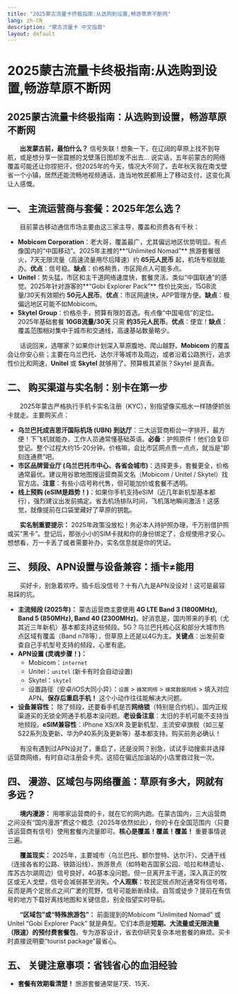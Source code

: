 ```yaml
---
title: "2025蒙古流量卡终极指南:从选购到设置,畅游草原不断网"
lang: zh-CN
description: "蒙古流量卡 中文指南"
layout: default
---
```

# 2025蒙古流量卡终极指南:从选购到设置,畅游草原不断网

## 2025蒙古流量卡终极指南：从选购到设置，畅游草原不断网

　　**出发蒙古前，最怕什么？** 信号失联！想象一下，在辽阔的草原上找不到导航，或是想分享一张震撼的戈壁落日图却发不出去… 说实话，五年前蒙古的网络覆盖可能还让你捏把汗，但2025年的今天，情况大不同了。去年秋天我在南戈壁省一个小镇，居然还能流畅地视频通话，连当地牧民都用上了移动支付，这变化真让人感慨。

## 一、 主流运营商与套餐：2025年怎么选？

　　目前蒙古移动通信市场主要由这三家主导，覆盖和资费各有千秋：

  *   **Mobicom Corporation**：老大哥，覆盖最广，尤其偏远地区优势明显。有点像国内的“中国移动”。2025年主推的**“Unlimited Nomad”** 旅游套餐很火，7天无限流量（高速流量用尽后降速）约 **65元人民币** 起，机场专柜就能办。**优点**：信号稳。**缺点**：价格稍贵，市区网点人可能多点。
  *   **Unitel**：势头猛，市区和主干道网络速度快，套餐灵活。类似“中国联通”的感觉。2025年针对游客的**“Gobi Explorer Pack”** 性价比突出，15GB流量/30天有效期约 **50元人民币**。**优点**：市区网速快，APP管理方便。**缺点**：极偏远地区可能不如Mobicom。
  *   **Skytel Group**：价格杀手，预算有限的首选。有点像“中国电信”的定位。2025年基础套餐 **10GB流量/30天** 只需 **约35元人民币**。**优点**：便宜！**缺点**：覆盖范围相对集中于城市和交通线，高速基站数量略少。

　　话说回来，选哪家？如果你计划深入草原腹地、爬山越野，**Mobicom** 的覆盖会让你安心些；主要在乌兰巴托、达尔汗等城市及周边，或者沿着公路旅行，追求性价比和网速，**Unitel** 或 **Skytel** 就够用了。预算极其紧张？Skytel 是真香。

## 二、 购买渠道与实名制：别卡在第一步

　　2025年蒙古严格执行手机卡实名注册（KYC），别指望像买瓶水一样随便抓张卡就走。主要购买点：

  *   **乌兰巴托成吉思汗国际机场 (UBN) 到达厅**：三大运营商柜台一字排开，最方便！下飞机就能办，工作人员通常懂基础英语。**必备**：护照原件！他们会复印登记。整个过程大约15-20分钟。价格嘛，会比市区网点贵一点点，就当是“即刻连通费”吧。
  *   **市区品牌营业厅 (乌兰巴托市中心、各省会城市)**：选择更多，套餐更全，价格通常最优。建议用谷歌地图搜运营商英文名（Mobicom / Unitel / Skytel）找官方店。**注意**：有些小店号称代售，但可能加价或套餐不透明。
  *   **线上预购 (eSIM是趋势！)**：如果你手机支持eSIM（近几年新机型基本都行），强烈建议出发前搞定。省去机场排队时间，飞机落地瞬间激活！这感觉，就像提前在口袋里藏好了草原的钥匙。

　　**实名制重要提示：** 2025年政策没放松！务必本人持护照办理，千万别借护照或买“黑卡”。登记后，那张小小的SIM卡就和你的身份绑定了，合规使用才安心。想想看，万一卡丢了或者需要补办，实名信息就是你的凭证。

## 三、 频段、APN设置与设备兼容：插卡≠能用

　　买好卡，别急着欢呼。插卡后没信号？十有八九是APN没设对！这可是最容易踩的坑。

  *   **主流频段 (2025年)：** 蒙古运营商主要使用 **4G LTE Band 3 (1800MHz), Band 5 (850MHz), Band 40 (2300MHz)**。好消息是，国内带来的手机（尤其近三年新机）基本都支持这些频段。5G？乌兰巴托核心区和部分大城市热点区域有覆盖（Band n78等），但草原上还是以4G为主。**关键点**：出发前查查自己手机型号支持的频段，心里有底。
  *   **APN设置 (灵魂步骤！)：**
      *   Mobicom：`internet`
      *   Unitel：`unitel` (新卡有时会自动设置)
      *   Skytel：`skytel`
      *   设置路径（安卓/iOS大同小异）：`设置` > `蜂窝网络` > `蜂窝数据网络` > 填入对应APN。**保存后重启手机！** 这个小动作往往能解决大问题。
  *   **设备兼容性：** 除了频段，还要看手机是否**网络锁**（特别是合约机）。国内正规渠道买的无锁全网通手机基本没问题。**老设备注意**：太旧的手机可能不支持当地频段。**eSIM兼容性**：iPhone XS/XR 及更新机型、主流安卓旗舰（如三星S22系列及更新、华为P40系列及更新等）基本都支持。购买前务必确认！

　　有没有遇到过APN设对了，重启了，还是没网？别急，试试手动搜索并选择运营商网络，有时自动注册会卡壳。这招在偏远加油站的小店里救过我一次。

## 四、 漫游、区域包与网络覆盖：草原有多大，网就有多远？

　　**境内漫游：** 用哪家运营商的卡，就在它的网内跑。在蒙古国内，三大运营商之间没有“国内漫游”费这个概念（2025年依然如此），你的卡在全国范围内（只要该运营商有信号）使用套餐内流量即可。**核心是覆盖！覆盖！覆盖！** 重要事情说三遍。

　　**覆盖现实：** 2025年，主要城市（乌兰巴托、额尔登特、达尔汗）、交通干线（连接各省的公路、铁路沿线）、旅游景点（如特勒吉国家公园、哈拉和林遗址、库苏古尔湖周边）信号良好，4G基本没问题。但一旦离开主干道，深入真正的牧区或无人戈壁，信号会减弱甚至消失。**个人观察**：牧民定居点附近通常有信号塔，反而是两个定居点之间广袤的荒野，信号可能断断续续。自驾或徒步？提前在有信号的地方下载好离线地图和关键信息，别全指望实时导航。

　　**“区域包”或“特殊旅游包”：** 前面提到的Mobicom “Unlimited Nomad” 或 Unitel “Gobi Explorer Pack” 就是典型。它们本质是**短期、大流量或无限流量（限速）的预付费套餐包**，专为游客设计，省去你研究复杂本地套餐的麻烦。买卡时直接说明要“tourist package”最省心。

## 五、 关键注意事项：省钱省心的血泪经验

  *   **套餐有效期看清楚！** 旅游套餐通常是7天、15天、